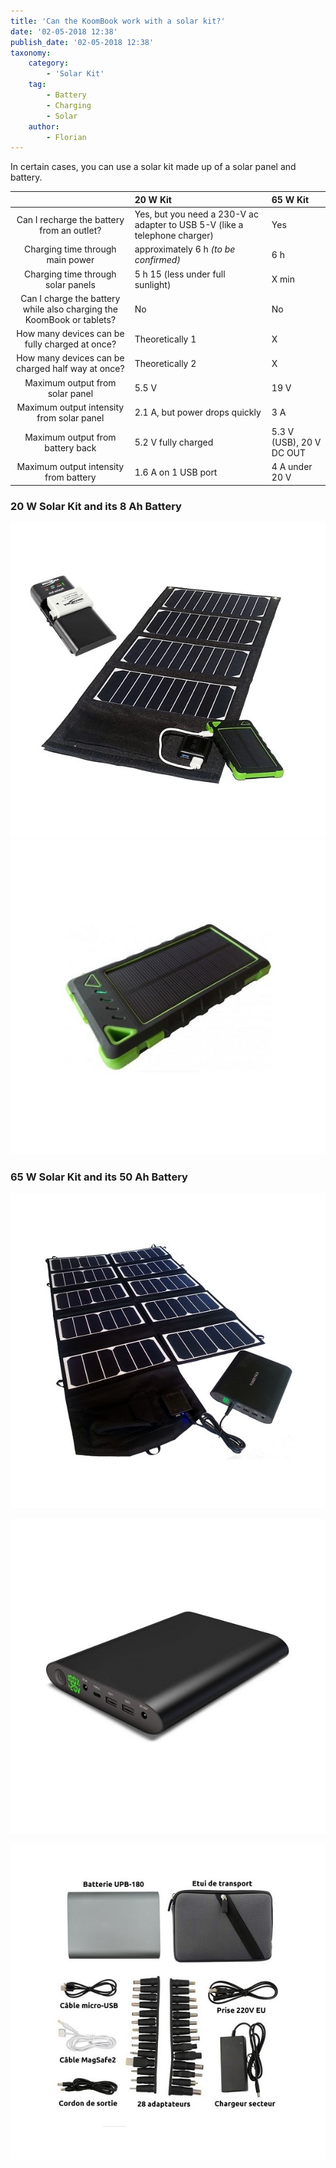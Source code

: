 ```yaml
---
title: 'Can the KoomBook work with a solar kit?'
date: '02-05-2018 12:38'
publish_date: '02-05-2018 12:38'
taxonomy:
    category:
        - 'Solar Kit'
    tag:
        - Battery
        - Charging
        - Solar
    author:
        - Florian
---
```


In certain cases, you can use a solar kit made up of a solar panel and battery.

|  | 20 W Kit | 65 W Kit |
| :---: | :--- | :--- |
| Can I recharge the battery from an outlet? | Yes, but you need a 230-V ac adapter to USB 5-V (like a telephone charger) | Yes |
| Charging time through main power | approximately 6 h _\(to be confirmed\)_ | 6 h |
| Charging time through solar panels | 5 h 15 \(less under full sunlight\) | X min |
| Can I charge the battery while also charging the KoomBook or tablets? | No | No |
| How many devices can be fully charged at once? | Theoretically 1 | X |
| How many devices can be charged half way at once? | Theoretically 2 | X |
| Maximum output from solar panel | 5.5 V | 19 V |
| Maximum output intensity from solar panel | 2.1 A, but power drops quickly | 3 A |
| Maximum output from battery back | 5.2 V fully charged | 5.3 V (USB), 20 V DC OUT |
| Maximum output intensity from battery | 1.6 A on 1 USB port | 4 A under 20 V |

### 20 W Solar Kit and its 8 Ah Battery 

![](chargeur-solaire-appareil-photo-video.jpg)  
![](chargeur-solaire-appareil-photo-video2.jpg)

### 65 W Solar Kit and its 50 Ah Battery

![](chargeur-solaire-ordinateur.jpg)

![](chargeur-solaire-ordinateur2.jpg)

![](chargeur-solaire-ordinateur3.jpg)

